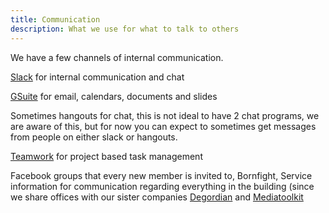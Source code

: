 ```yaml
---
title: Communication
description: What we use for what to talk to others
---
```

We have a few channels of internal communication.

[Slack](https://bornfight.slack.com) for internal communication and chat

[GSuite](https://mail.google.com/) for email, calendars, documents and slides

Sometimes hangouts for chat, this is not ideal to have 2 chat programs, we are aware of this, but for now you can expect to sometimes get messages from people on either slack or hangouts.

[Teamwork](https://degordian.teamwork.com) for project based task management

Facebook groups that every new member is invited to, Bornfight, Service information for communication regarding everything in the building (since we share offices with our sister companies [Degordian](https://www.degordian.com) and [Mediatoolkit](https://www.mediatolkit.com)
